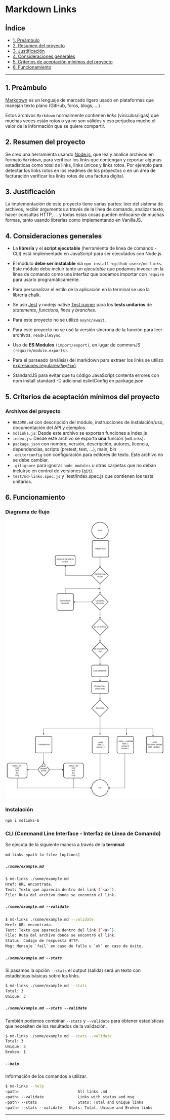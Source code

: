 # Markdown Links

## Índice

* [1. Preámbulo](#1-preámbulo)
* [2. Resumen del proyecto](#2-resumen-del-proyecto)
* [3. Justificación](#3-justificación)
* [4. Consideraciones generales](#4-consideraciones-generales)
* [5. Criterios de aceptación mínimos del proyecto](#5-criterios-de-aceptación-mínimos-del-proyecto)
* [6. Funcionamiento](#6-funcionamiento)

***

## 1. Preámbulo

[Markdown](https://es.wikipedia.org/wiki/Markdown) es un lenguaje de marcado
ligero usado en plataformas que
manejan texto plano (GitHub, foros, blogs, ...) .

Estos archivos `Markdown` normalmente contienen _links_ (vínculos/ligas) que
muchas veces están rotos o ya no son válidos y eso perjudica mucho el valor de
la información que se quiere compartir. 

## 2. Resumen del proyecto

Se creo una herramienta usando [Node.js](https://nodejs.org/), que lea y analice archivos
en formato `Markdown`, para verificar los links que contengan y reportar algunas estadísticas como total de links, links únicos y links rotos. Por ejemplo para detectar los links rotos en los readmes de los proyectos
o en un área de facturación verificar los links rotos de una factura digital.

## 3. Justificación

La implementación de este proyecto tiene varias partes: leer del sistema de
archivos, recibir argumentos a través de la línea de comando, analizar texto,
hacer consultas HTTP, ... y todas estas cosas pueden enfocarse de muchas formas,
tanto usando librerías como implementando en VanillaJS.

## 4. Consideraciones generales

* La **librería** y el **script ejecutable** (herramienta de línea de comando -
  CLI) está implementado en JavaScript para ser ejecutados con
  Node.js.

* El módulo **debe ser instalable** via `npm install <github-user>/md-links`. Este
  módulo debe incluir tanto un _ejecutable_ que podamos invocar en la línea de
  comando como una interfaz que podamos importar con `require` para usarlo
  programáticamente.
  
 * Para personalizar el estilo de la aplicación en la terminal se uso la libreria [chalk](https://www.npmjs.com/package/chalk).

* Se uso [Jest](https://jestjs.io/) y nodejs native [Test runner](https://nodejs.org/api/test.html) para los **tests unitarios** de _statements_,
  _functions_, _lines_ y _branches_.

* Para este proyecto no se utilizó `async/await`.

* Para este proyecto no se usó la versión síncrona
de la función para leer archivos, `readFileSync`.

* Uso de **ES Modules** `(import/export)`, en lugar de commonJS `(require/module.exports)`.

* Para el parseado (análisis) del markdown para extraer los links se utilizo  [expresiones regulares(`RegExp`)](https://developer.mozilla.org/es/docs/Web/JavaScript/Guide/Regular_Expressions).

* StandardJS para evitar que tu código JavaScript contenta errores con npm install standard -D adicional eslintConfig en package.json

## 5. Criterios de aceptación mínimos del proyecto

### Archivos del proyecto

* `README.md` con descripción del módulo, instrucciones de instalación/uso,
  documentación del API y ejemplos. 
* `mdlinks.js`: Desde este archivo se exportan funciones a index.js
* `index.js`: Desde este archivo se exporta **una** función (`mdLinks`).
* `package.json` con nombre, versión, descripción, autores, licencia,
  dependencias, scripts (pretest, test, ...), main, bin
* `.editorconfig` con configuración para editores de texto. Este archivo no se
  debe cambiar.
* `.gitignore` para ignorar `node_modules` u otras carpetas que no deban
  incluirse en control de versiones (`git`).
* `test/md-links.spec.js` y `test/index.spec.js que contienen los tests unitarios. 

## 6. Funcionamiento

### Diagrama de flujo

![diagrama](https://github.com/YoBemol/DEV004-md-links/blob/main/diagrama.png)

### Instalación

```sh
npm i mdlinks-b
```

### CLI (Command Line Interface - Interfaz de Línea de Comando)

Se ejecuta de la siguiente
manera a través de la **terminal**:

`md-links <path-to-file> [options]`


##### `./some/example.md`

```sh
$ md-links ./some/example.md 
Href: URL encontrada.
Text: Texto que aparecía dentro del link (`<a>`).
File: Ruta del archivo donde se encontró el link.
```

##### `./some/example.md --validate`

```sh
$ md-links ./some/example.md --validate
Href: URL encontrada.
Text: Texto que aparecía dentro del link (`<a>`).
File: Ruta del archivo donde se encontró el link.
Status: Código de respuesta HTTP.
Msg: Mensaje `fail` en caso de fallo u `ok` en caso de éxito.
```

##### `./some/example.md --stats`

Si pasamos la opción `--stats` el output (salida) será un texto con estadísticas
básicas sobre los links.

```sh
$ md-links ./some/example.md --stats
Total: 3
Unique: 3
```

##### `./some/example.md --stats --validate`

También podemos combinar `--stats` y `--validate` para obtener estadísticas que
necesiten de los resultados de la validación.

```sh
$ md-links ./some/example.md --stats --validate
Total: 3
Unique: 3
Broken: 1
```

##### `--help`

Información de los comandos a utilizar.

```sh
$ md-links --help
<path>                    		All links .md
<path> --validate        		Links with status and msg
<path> --stats            		Stats: Total and Unique links
<path> --stats --validate 	Stats: Total, Unique and Broken links
```

***
